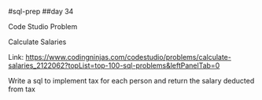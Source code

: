 #sql-prep
##day 34

Code Studio Problem

Calculate Salaries

Link:
https://www.codingninjas.com/codestudio/problems/calculate-salaries_2122062?topList=top-100-sql-problems&leftPanelTab=0

Write a sql to implement tax for each person and return the salary deducted from tax